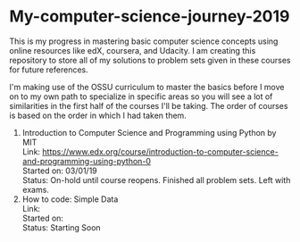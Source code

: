# My-computer-science-journey-2019

This is my progress in mastering basic computer science concepts using online resources like edX, coursera, and Udacity. I am creating this repository to store all of my solutions to problem sets given in these courses for future references. 

I'm making use of the OSSU curriculum to master the basics before I move on to my own path to specialize in specific areas so you will see a lot of similarities in the first half of the courses I'll be taking. The order of courses is based on the order in which I had taken them.


1. Introduction to Computer Science and Programming using Python by MIT <br />
	Link: https://www.edx.org/course/introduction-to-computer-science-and-programming-using-python-0 <br />
	Started on: 03/01/19 <br />
	Status: On-hold until course reopens. Finished all problem sets. Left with exams. <br />
2. How to code: Simple Data <br />
	Link: <br />
	Started on: <br />
	Status: Starting Soon <br />

